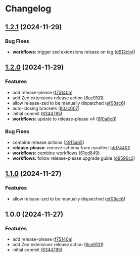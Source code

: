 # Changelog

## [1.2.1](https://github.com/hugginsio/zed-cooklang/compare/zed-cooklang-v1.2.0...zed-cooklang-v1.2.1) (2024-11-29)


### Bug Fixes

* **workflows:** trigger zed extensions release on tag ([d912cb4](https://github.com/hugginsio/zed-cooklang/commit/d912cb4e447cf3125eedcfb45556de8e3a2307e4))

## [1.2.0](https://github.com/hugginsio/zed-cooklang/compare/zed-cooklang-v1.1.0...zed-cooklang-v1.2.0) (2024-11-29)


### Features

* add release-please ([f75140a](https://github.com/hugginsio/zed-cooklang/commit/f75140a2a96fb576a4063320ee84323a29b3103b))
* add Zed extensions release action ([8ce9101](https://github.com/hugginsio/zed-cooklang/commit/8ce9101f2c294a2c764966f525de448610fe5114))
* allow release-zed to be manually dispatched ([ef08ac6](https://github.com/hugginsio/zed-cooklang/commit/ef08ac6826efc52613406ffdccdd97597ae69078))
* auto-closing brackets ([80ac607](https://github.com/hugginsio/zed-cooklang/commit/80ac60765d1f575564175b5c1e0c15bce9657d7c))
* initial commit ([6344785](https://github.com/hugginsio/zed-cooklang/commit/63447856fd6888c87c2100e43005612e50a32351))
* **workflows:** update to release-please v4 ([6f0a8c0](https://github.com/hugginsio/zed-cooklang/commit/6f0a8c09d7167f5ae541a03daec3cad5611cbdc8))


### Bug Fixes

* combine release actions ([49f5a65](https://github.com/hugginsio/zed-cooklang/commit/49f5a654032d5e6b4f4fa0bdbe0de9c8acf2ebd3))
* **release-please:** remove schema from manifest ([dd7440f](https://github.com/hugginsio/zed-cooklang/commit/dd7440fd82c9768125402b5ff54428744623fbd4))
* **workflows:** combine workflows ([61ed849](https://github.com/hugginsio/zed-cooklang/commit/61ed8498d3f2314ca811a3cc68a6513002765fb1))
* **workflows:** follow release-please upgrade guide ([d9596c2](https://github.com/hugginsio/zed-cooklang/commit/d9596c2658b426c224e299b938a3af6a580ccd6f))

## [1.1.0](https://github.com/hugginsio/zed-cooklang/compare/v1.0.0...v1.1.0) (2024-11-27)


### Features

* allow release-zed to be manually dispatched ([ef08ac6](https://github.com/hugginsio/zed-cooklang/commit/ef08ac6826efc52613406ffdccdd97597ae69078))

## 1.0.0 (2024-11-27)


### Features

* add release-please ([f75140a](https://github.com/hugginsio/zed-cooklang/commit/f75140a2a96fb576a4063320ee84323a29b3103b))
* add Zed extensions release action ([8ce9101](https://github.com/hugginsio/zed-cooklang/commit/8ce9101f2c294a2c764966f525de448610fe5114))
* initial commit ([6344785](https://github.com/hugginsio/zed-cooklang/commit/63447856fd6888c87c2100e43005612e50a32351))
